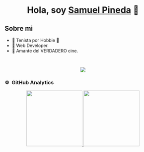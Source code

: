<div align="center">
<h1 align="center">Hola, soy <a href="https://aristi.dev">Samuel Pineda</a> 👋</h1>
</div>

## Sobre mi

- 🥎 Tenista por Hobbie 🥎 
- 📲 Web Developer.
- 🎥 Amante del VERDADERO cine.
<br>

<p align="center">
  <a href="https://skillicons.dev">
    <img src="https://skillicons.dev/icons?i=php,laravel,postgres,express,figma,github,java,nginx,nodejs,mysql,nextjs,nodejs,postman,vue,react,angular,tailwind,vuetify,ts,js&perline=14" />
  </a>
</p>

### ⚙️ &nbsp;GitHub Analytics

<p align="center">
  <a href="https://github.com/samMANAGEMENT">
    <img height="180em" src="https://github-readme-stats-sigma-five.vercel.app/api?username=samMANAGEMENT&show_icons=true&theme=algolia&include_all_commits=true&count_private=true"/>
    <img height="180em" src="https://github-readme-stats-sigma-five.vercel.app/api/top-langs/?username=samMANAGEMENT&layout=compact&langs_count=8&theme=algolia&count_private=true"/>
  </a>
</p>

